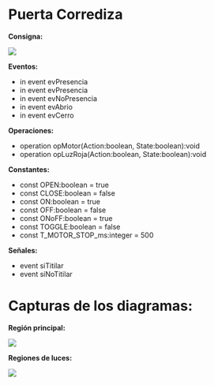 ﻿# Puerta Corrediza

**Consigna:** 

 **![](https://lh6.googleusercontent.com/3xnGqZy-aR9fCmqxsVmrvt3uQc2znWsR0eEY0qpm-D4zGdd8SO1Io7he8D8hki5wkVCVgD9lqVModGKph_whSiblSkz5cWrh9PcuH-B-rv6USLlRGJI7tL2Vx-tFph3His9s1o0)**

 **Eventos:**

 - in event evPresencia
-	in event evPresencia
-	in event evNoPresencia
-	in event evAbrio
-	in event evCerro

**Operaciones:** 

-	operation opMotor(Action:boolean, State:boolean):void
-	operation opLuzRoja(Action:boolean, State:boolean):void

**Constantes:** 

-	const OPEN:boolean = true
-	const CLOSE:boolean = false
-	const ON:boolean = true
-	const OFF:boolean = false
-	const ONoFF:boolean = true
-	const TOGGLE:boolean = false
-	const T_MOTOR_STOP_ms:integer = 500

**Señales:**

-	event siTitilar
-	event siNoTitilar

# Capturas de los diagramas:

**Región principal:**

**![](https://lh3.googleusercontent.com/y8Br1Axsk5RNu0FGKFnQ-YZlMcozFcIdlVJBN_igBQHLNq2-OBAKHeBzmybJvtACdzC-sDHC4IzVjD7jrHITzcBQbEqC9saqWnZ0e8OGViq8x0d77SvOcBh5ZUjgMbYHMnM-JGY)**

**Regiones de luces:** 

**![](https://lh3.googleusercontent.com/_WFLRAcnbP1RmXY4-9Yck7psrC7oiFg21-nHtH9mwCNPQ21Tu3vXuo09j0CbV_zhI447w3Ulbheoaj0qEBi37ARU6UIeGcZottYHQ-vtHWnZNMkQaDZm-DG2k2LFbgaHLjU4u6c)**
